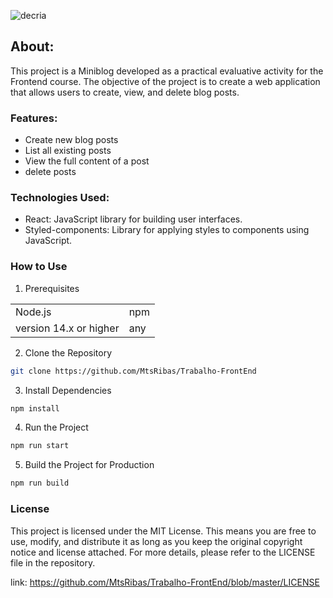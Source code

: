 ![decria](https://github.com/user-attachments/assets/be997793-c67d-488a-aa50-a3e8efb921ad)


## About: 

This project is a Miniblog developed as a practical evaluative activity for the Frontend course. The objective of the project is to create a web application that allows users to create, view, and delete blog posts.

### Features:
* Create new blog posts
* List all existing posts
* View the full content of a post
* delete posts


### Technologies Used:
* React: JavaScript library for building user interfaces.
* Styled-components: Library for applying styles to components using JavaScript.

### How to Use

1. Prerequisites
<table>
  <tr>
    <td>Node.js</td>
    <td>npm</td>
  </tr>
  <tr>
    <td>version 14.x or higher</td>
    <td>any</td>
  </tr>
</table>

2. Clone the Repository
```bash
git clone https://github.com/MtsRibas/Trabalho-FrontEnd
```

3. Install Dependencies
```bash
npm install
```

4. Run the Project
```bash
npm run start
```

5. Build the Project for Production
```bash
npm run build
```

### License
This project is licensed under the MIT License. This means you are free to use, modify, and distribute it as long as you keep the original copyright notice and license attached. For more details, please refer to the LICENSE file in the repository.

link: https://github.com/MtsRibas/Trabalho-FrontEnd/blob/master/LICENSE




